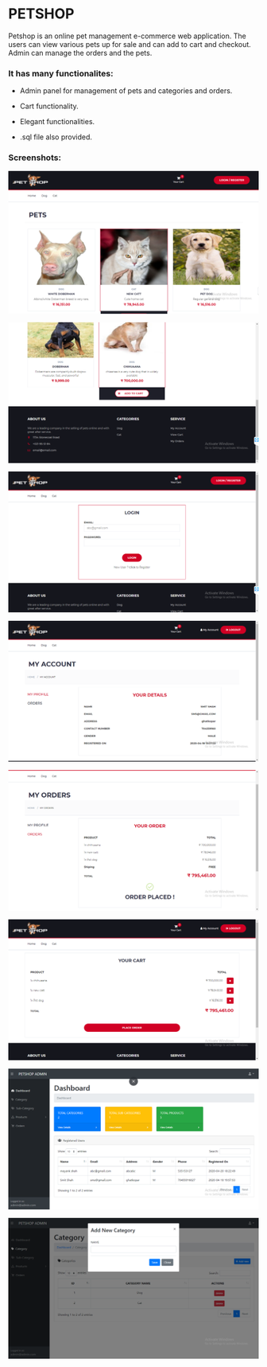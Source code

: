 # PETSHOP 

Petshop is an online pet management e-commerce web application. The users can view various pets up for sale and can add to cart and checkout. Admin can manage the orders and the pets.


### It has many functionalites:

* Admin panel for management of pets and categories and orders.

* Cart functionality.

* Elegant functionalities.

* .sql file also provided.


### Screenshots:
![Home Page](./Screenshots/HomePage.png)

![Home Page](./Screenshots/HomePage1.png)

![Login Page](./Screenshots/login_page.png)

![My Account](./Screenshots/my_account.png)

![My Orders](./Screenshots/my_orders.png)

![Your Cart.](./Screenshots/Your_Cart.png)

![Admin Dashboard](./Screenshots/admin_dashboard.png)

![Admin Add New Category](./Screenshots/admin_add_new_category.png)
